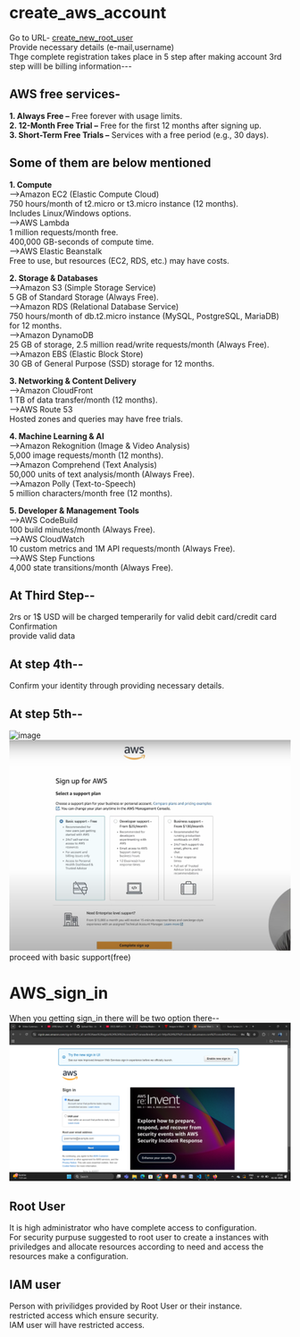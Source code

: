 # create_aws_account

  Go to URL- [create_new_root_user](https://signin.aws.amazon.com/signup?request_type=register)<br>
  Provide necessary details (e-mail,username)<br>
  Thge complete registration takes place in 5 step after making account 3rd step willl be billing information---<br>
  ## AWS free services-
  **1. Always Free –** Free forever with usage limits.<br>
  **2. 12-Month Free Trial –** Free for the first 12 months after signing up.<br>
  **3. Short-Term Free Trials –** Services with a free period (e.g., 30 days).<br>
  
  ## Some of them are below mentioned

**1. Compute**<br>
 -->Amazon EC2 (Elastic Compute Cloud)<br>
      750 hours/month of t2.micro or t3.micro instance (12 months).<br>
      Includes Linux/Windows options.<br>
 -->AWS Lambda<br>
      1 million requests/month free.<br>
      400,000 GB-seconds of compute time.<br>
 -->AWS Elastic Beanstalk<br>
      Free to use, but resources (EC2, RDS, etc.) may have costs.<br>
      
**2. Storage & Databases**<br>
 -->Amazon S3 (Simple Storage Service)<br>
    5 GB of Standard Storage (Always Free).<br>
 -->Amazon RDS (Relational Database Service)<br>
    750 hours/month of db.t2.micro instance (MySQL, PostgreSQL, MariaDB) for 12 months.<br>
 -->Amazon DynamoDB<br>
    25 GB of storage, 2.5 million read/write requests/month (Always Free).<br>
 -->Amazon EBS (Elastic Block Store)<br>
    30 GB of General Purpose (SSD) storage for 12 months.<br>
    
**3. Networking & Content Delivery**<br>
 -->Amazon CloudFront<br>
    1 TB of data transfer/month (12 months).<br>
 -->AWS Route 53<br>
    Hosted zones and queries may have free trials.<br>
    
**4. Machine Learning & AI**<br>
  -->Amazon Rekognition (Image & Video Analysis)<br>
    5,000 image requests/month (12 months).<br>
  -->Amazon Comprehend (Text Analysis)<br>
    50,000 units of text analysis/month (Always Free).<br>
  -->Amazon Polly (Text-to-Speech)<br>
    5 million characters/month free (12 months).<br>
    
**5. Developer & Management Tools**<br>
  -->AWS CodeBuild<br>
    100 build minutes/month (Always Free).<br>
 -->AWS CloudWatch<br>
   10 custom metrics and 1M API requests/month (Always Free).<br>
 -->AWS Step Functions<br>
   4,000 state transitions/month (Always Free).<br>

  ## At Third Step--<br>
  2rs or 1$ USD will be charged temperarily for valid debit card/credit card Confirmation<br>
  provide valid data <br>

  ## At step 4th--<br>
  Confirm your identity through providing necessary details.<br>

  ## At step 5th--<br>
  ![image]("C:\Users\rudra\OneDrive\Pictures\Screenshots\aws.png")<br>
  ![img](https://github.com/devandrudra/create_aws_account_sign_in/blob/main/aws.png)
  proceed with basic support(free)

# AWS_sign_in<br>
  When you getting sign_in there will be two option there--<br>
  ![img](https://github.com/devandrudra/create_aws_account_sign_in/blob/main/aws1.png)

  ## Root User <br>
  It is high administrator who have complete access to configuration.<br>
  For security purpuse suggested to root user to create a instances with priviledges and allocate resources according to need and access the resources make a configuration.<br>

  ## IAM user <br>
  Person with privilidges provided by Root User or their instance.<br>
  restricted access which ensure security.<br>
  IAM user will have restricted access.<br>

